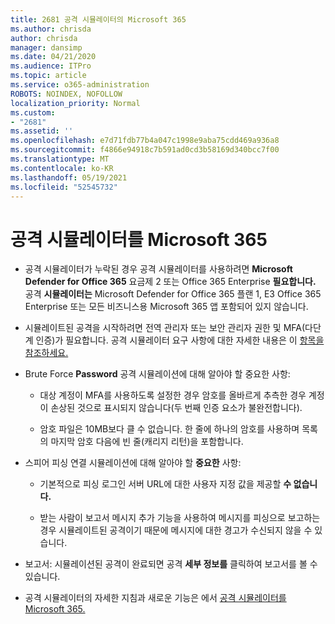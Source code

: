 ```yaml
---
title: 2681 공격 시뮬레이터의 Microsoft 365
ms.author: chrisda
author: chrisda
manager: dansimp
ms.date: 04/21/2020
ms.audience: ITPro
ms.topic: article
ms.service: o365-administration
ROBOTS: NOINDEX, NOFOLLOW
localization_priority: Normal
ms.custom:
- "2681"
ms.assetid: ''
ms.openlocfilehash: e7d71fdb77b4a047c1998e9aba75cdd469a936a8
ms.sourcegitcommit: f4866e94918c7b591ad0cd3b58169d340bcc7f00
ms.translationtype: MT
ms.contentlocale: ko-KR
ms.lasthandoff: 05/19/2021
ms.locfileid: "52545732"
---
```

# <a name="attack-simulator-in-microsoft-365"></a>공격 시뮬레이터를 Microsoft 365

- 공격 시뮬레이터가 누락된 경우 공격 시뮬레이터를 사용하려면 **Microsoft Defender for Office 365** 요금제 2 또는 Office 365 Enterprise **필요합니다.** 공격 **시뮬레이터는** Microsoft Defender for Office 365 플랜 1, E3 Office 365 Enterprise 또는 모든 비즈니스용 Microsoft 365 앱 포함되어 있지 않습니다.

- 시뮬레이트된 공격을 시작하려면 전역 관리자 또는 보안 관리자 권한 및 MFA(다단계 인증)가 필요합니다. 공격 시뮬레이터 요구 사항에 대한 자세한 내용은 이 [항목을 참조하세요.](/microsoft-365/security/office-365-security/attack-simulator)

- Brute Force **Password** 공격 시뮬레이션에 대해 알아야 할 중요한 사항:

  - 대상 계정이 MFA를 사용하도록 설정한 경우 암호를 올바르게 추측한 경우 계정이 손상된 것으로 표시되지 않습니다(두 번째 인증 요소가 불완전합니다).

  - 암호 파일은 10MB보다 클 수 없습니다. 한 줄에 하나의 암호를 사용하며 목록의 마지막 암호 다음에 빈 줄(캐리지 리턴)을 포함합니다.

- 스피어 피싱 연결 시뮬레이션에 대해 알아야 할 **중요한** 사항:

  - 기본적으로 피싱 로그인 서버 URL에 대한 사용자 지정 값을 제공할 **수 없습니다.**

  - 받는 사람이 보고서 [](/microsoft-365/security/office-365-security/enable-the-report-message-add-in) 메시지 추가 기능을 사용하여 메시지를 피싱으로 보고하는 경우 시뮬레이트된 공격이기 때문에 메시지에 대한 경고가 수신되지 않을 수 있습니다.

- 보고서: 시뮬레이션된 공격이 완료되면 공격 **세부 정보를** 클릭하여 보고서를 볼 수 있습니다.

- 공격 시뮬레이터의 자세한 지침과 새로운 기능은 에서 [공격 시뮬레이터를 Microsoft 365.](/microsoft-365/security/office-365-security/attack-simulator)
